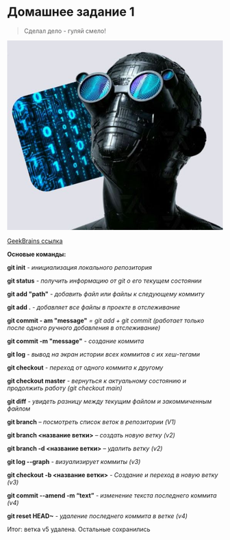 # Домашнее задание 1
> Сделал дело - гуляй смело!

![Разработчик](Снимок.jpg)

[GeekBrains ссылка](https://gb.ru)

**Основые команды:**

**git init** *- инициализация локального репозитория*

**git status** *- получить информацию от git о его текущем состоянии*

**git add "path"** *- добавить файл или файлы к следующему коммиту*

**git add .** *- добавляет все файлы в проекте в отслеживание*

**git commit - am "message"** *= git add + git commit (работает только после одного ручного добавления в отслеживание)*

**git commit -m "message"** *- создание коммита*

**git log** *- вывод на экран истории всех коммитов с их хеш-тегами*

**git checkout** *- переход от одного коммита к другому*

**git checkout master** *- вернуться к актуальному состоянию и продолжить работу (git checkout main)*

**git diff** *- увидеть разницу между текущим файлом и закоммиченным файлом*

**git branch** *– посмотреть список веток в репозитории (V1)*

**git branch <название ветки>** *– создать новую ветку (v2)*

**git branch -d <название ветки>** *– удалить ветку (v2)*

**git log --graph** *- визуализирует коммиты (v3)*

**git checkout -b <название ветки>** *- Создание и переход в новую ветку (v3)*

**git commit --amend -m “text”** *- изменение текста последнего коммита (v4)*

**git reset HEAD~** *- удаление последнего коммита в ветке (v4)*

Итог: ветка v5 удалена. Остальные сохранились